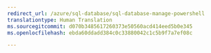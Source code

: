 ```yaml
---
redirect_url: /azure/sql-database/sql-database-manage-powershell
translationtype: Human Translation
ms.sourcegitcommit: d070b3485617260373e50560acd414eed5b0e345
ms.openlocfilehash: ebda60ddadd384c0c33880042c1c5b9f7a7ef08c

--- 
```



<!--HONumber=Dec16_HO1-->


